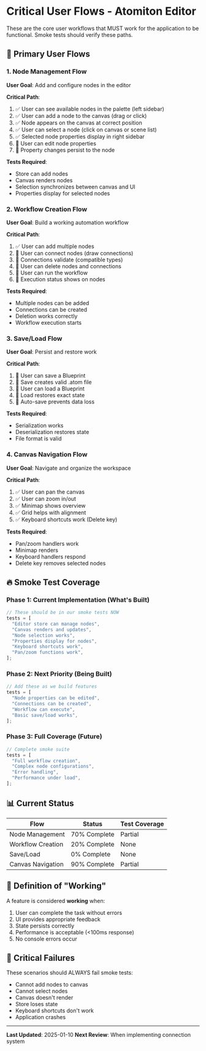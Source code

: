 # Critical User Flows - Atomiton Editor

These are the core user workflows that MUST work for the application to be functional. Smoke tests should verify these paths.

## 🎯 Primary User Flows

### 1. **Node Management Flow**

**User Goal**: Add and configure nodes in the editor

**Critical Path**:

1. ✅ User can see available nodes in the palette (left sidebar)
2. ✅ User can add a node to the canvas (drag or click)
3. ✅ Node appears on the canvas at correct position
4. ✅ User can select a node (click on canvas or scene list)
5. ✅ Selected node properties display in right sidebar
6. 🚧 User can edit node properties
7. 🚧 Property changes persist to the node

**Tests Required**:

- Store can add nodes
- Canvas renders nodes
- Selection synchronizes between canvas and UI
- Properties display for selected nodes

### 2. **Workflow Creation Flow**

**User Goal**: Build a working automation workflow

**Critical Path**:

1. ✅ User can add multiple nodes
2. 🚧 User can connect nodes (draw connections)
3. 🚧 Connections validate (compatible types)
4. 🚧 User can delete nodes and connections
5. 🚧 User can run the workflow
6. 🚧 Execution status shows on nodes

**Tests Required**:

- Multiple nodes can be added
- Connections can be created
- Deletion works correctly
- Workflow execution starts

### 3. **Save/Load Flow**

**User Goal**: Persist and restore work

**Critical Path**:

1. 🚧 User can save a Blueprint
2. 🚧 Save creates valid .atom file
3. 🚧 User can load a Blueprint
4. 🚧 Load restores exact state
5. 🚧 Auto-save prevents data loss

**Tests Required**:

- Serialization works
- Deserialization restores state
- File format is valid

### 4. **Canvas Navigation Flow**

**User Goal**: Navigate and organize the workspace

**Critical Path**:

1. ✅ User can pan the canvas
2. ✅ User can zoom in/out
3. ✅ Minimap shows overview
4. ✅ Grid helps with alignment
5. ✅ Keyboard shortcuts work (Delete key)

**Tests Required**:

- Pan/zoom handlers work
- Minimap renders
- Keyboard handlers respond
- Delete key removes selected nodes

## 🔥 Smoke Test Coverage

### Phase 1: Current Implementation (What's Built)

```javascript
// These should be in our smoke tests NOW
tests = [
  "Editor store can manage nodes",
  "Canvas renders and updates",
  "Node selection works",
  "Properties display for nodes",
  "Keyboard shortcuts work",
  "Pan/zoom functions work",
];
```

### Phase 2: Next Priority (Being Built)

```javascript
// Add these as we build features
tests = [
  "Node properties can be edited",
  "Connections can be created",
  "Workflow can execute",
  "Basic save/load works",
];
```

### Phase 3: Full Coverage (Future)

```javascript
// Complete smoke suite
tests = [
  "Full workflow creation",
  "Complex node configurations",
  "Error handling",
  "Performance under load",
];
```

## 📊 Current Status

| Flow              | Status       | Test Coverage |
| ----------------- | ------------ | ------------- |
| Node Management   | 70% Complete | Partial       |
| Workflow Creation | 20% Complete | None          |
| Save/Load         | 0% Complete  | None          |
| Canvas Navigation | 90% Complete | Partial       |

## 🎯 Definition of "Working"

A feature is considered **working** when:

1. User can complete the task without errors
2. UI provides appropriate feedback
3. State persists correctly
4. Performance is acceptable (<100ms response)
5. No console errors occur

## 🚨 Critical Failures

These scenarios should ALWAYS fail smoke tests:

- Cannot add nodes to canvas
- Cannot select nodes
- Canvas doesn't render
- Store loses state
- Keyboard shortcuts don't work
- Application crashes

---

**Last Updated**: 2025-01-10
**Next Review**: When implementing connection system
